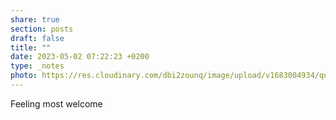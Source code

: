 ```yaml
---
share: true
section: posts
draft: false
title: ""
date: 2023-05-02 07:22:23 +0200
type: _notes
photo: https://res.cloudinary.com/dbi2zounq/image/upload/v1683004934/quhumfzhvdmv3tmgdijw.jpg
---
```



Feeling most welcome
